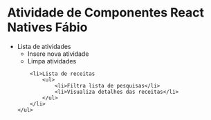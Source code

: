 <h1>Atividade de Componentes React Natives Fábio</h1>
    <ul>
        <li>Lista de atividades 
            <ul>
                <li>Insere nova atividade</li>
                <li>Limpa atividades</li>
            </ul>
        </li>

        <li>Lista de receitas
            <ul>
                <li>Filtra lista de pesquisas</li>
                <li>Visualiza detalhes das receitas</li>
            </ul>
        </li>
    </ul>

